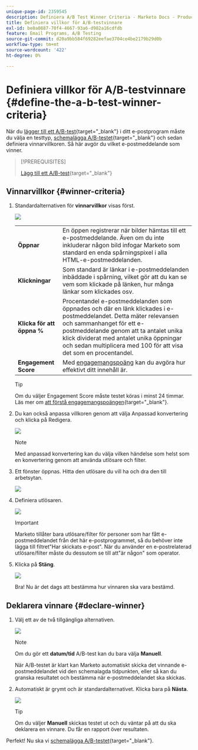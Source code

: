 ```yaml
---
unique-page-id: 2359545
description: Definiera A/B Test Winner Criteria - Marketo Docs - Product Documentation
title: Definiera villkor för A/B-testvinnare
exl-id: be8a0887-70f4-4667-93a6-d982a16cdfdb
feature: Email Programs, A/B Testing
source-git-commit: d20a9bb584f69282eefae3704ce4be2179b29d0b
workflow-type: tm+mt
source-wordcount: '422'
ht-degree: 0%

---
```


# Definiera villkor för A/B-testvinnare {#define-the-a-b-test-winner-criteria}

När du [lägger till ett A/B-test](/help/marketo/product-docs/email-marketing/email-programs/email-program-actions/email-test-a-b-test/add-an-a-b-test.md){target="_blank"} i ditt e-postprogram måste du välja en testtyp, [schemalägga A/B-testet](/help/marketo/product-docs/email-marketing/email-programs/email-program-actions/email-test-a-b-test/schedule-the-a-b-test.md){target="_blank"} och sedan definiera vinnarvillkoren. Så här avgör du vilket e-postmeddelande som vinner.

>[!PREREQUISITES]
>
>[Lägg till ett A/B-test](/help/marketo/product-docs/email-marketing/email-programs/email-program-actions/email-test-a-b-test/add-an-a-b-test.md){target="_blank"}

## Vinnarvillkor {#winner-criteria}

1. Standardalternativen för **vinnarvillkor** visas först.

   ![](assets/image2014-9-12-15-3a51-3a3.png)

   <table>
   <tr>
   <td><b>Öppnar</b></td>
   <td>En öppen registrerar när bilder hämtas till ett e-postmeddelande. Även om du inte inkluderar någon bild infogar Marketo som standard en enda spårningspixel i alla HTML-e-postmeddelanden.</td>
   </tr>
   <tr>
   <td><b>Klickningar</b></td>
   <td>Som standard är länkar i e-postmeddelanden inbäddade i spårning, vilket gör att du kan se vem som klickade på länken, hur många länkar som klickades osv.</td>
   </tr>
   <tr>
   <td><b>Klicka för att öppna %</b></td>
   <td>Procentandel e-postmeddelanden som öppnades och där en länk klickades i e-postmeddelandet. Detta mäter relevansen och sammanhanget för ett e-postmeddelande genom att ta antalet unika klick dividerat med antalet unika öppningar och sedan multiplicera med 100 för att visa det som en procentandel.</td>
   </tr>
   <tr>
   <td><b>Engagement Score</b></td>
   <td>Med <a href="https://experienceleague.adobe.com/docs/marketo/using/product-docs/email-marketing/drip-nurturing/reports-and-notifications/understanding-the-engagement-score.html?lang=sv-SE" target="_blank">engagemangspoäng</a> kan du avgöra hur effektivt ditt innehåll är.</td>
   </tr>
   </table>

   >[!TIP]
   >
   >Om du väljer Engagement Score måste testet köras i minst 24 timmar. Läs mer om [att förstå engagemangspoängen](/help/marketo/product-docs/email-marketing/drip-nurturing/reports-and-notifications/understanding-the-engagement-score.md){target="_blank"}.

1. Du kan också anpassa villkoren genom att välja Anpassad konvertering och klicka på Redigera.

   ![](assets/image2014-9-12-15-3a51-3a53.png)

   >[!NOTE]
   >
   >Med anpassad konvertering kan du välja vilken händelse som helst som en konvertering genom att använda utlösare och filter.

1. Ett fönster öppnas. Hitta den utlösare du vill ha och dra den till arbetsytan.

   ![](assets/image2014-9-12-15-3a52-3a18.png)

1. Definiera utlösaren.

   ![](assets/image2014-9-12-15-3a53-3a11.png)

   >[!IMPORTANT]
   >
   >Marketo tillåter bara utlösare/filter för personer som har fått e-postmeddelandet från det här e-postprogrammet, så du behöver inte lägga till filtret&quot;Har skickats e-post&quot;. När du använder en e-postrelaterad utlösare/filter måste du dessutom se till att&quot;är någon&quot; som operator.

1. Klicka på **Stäng**.

   ![](assets/image2014-9-12-15-3a53-3a36.png)

   Bra! Nu är det dags att bestämma hur vinnaren ska vara bestämd.

## Deklarera vinnare {#declare-winner}

1. Välj ett av de två tillgängliga alternativen.

   ![](assets/image2014-9-12-15-3a53-3a44.png)

   >[!NOTE]
   >
   >Om du gör ett **datum/tid** A/B-test kan du bara välja **Manuell**.

   När A/B-testet är klart kan Marketo automatiskt skicka det vinnande e-postmeddelandet vid den schemalagda tidpunkten, eller så kan du granska resultatet och bestämma när e-postmeddelandet ska skickas.

1. Automatiskt är grymt och är standardalternativet. Klicka bara på **Nästa**.

   ![](assets/image2014-9-12-15-3a54-3a35.png)

   >[!TIP]
   >
   >Om du väljer **Manuell** skickas testet ut och du väntar på att du ska deklarera en vinnare. Du får en rapport över resultaten.

Perfekt! Nu ska vi [schemalägga A/B-testet](/help/marketo/product-docs/email-marketing/email-programs/email-program-actions/email-test-a-b-test/schedule-the-a-b-test.md){target="_blank"}.
